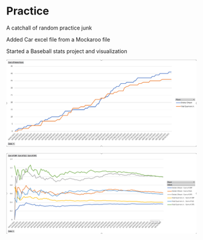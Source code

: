 # Practice



A catchall of random practice junk

Added Car excel file from a Mockaroo file

Started a Baseball stats project and visualization

![](https://github.com/Mikeblanchard/Practice/blob/main/Resources/Home_Run_Graph.png)

![](https://github.com/Mikeblanchard/Practice/blob/main/Resources/Vlad_Ohtani_Graph.png)
